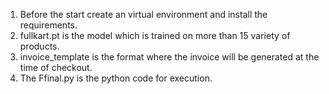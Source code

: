 1) Before the start create an virtual environment and install the requirements.
2) fullkart.pt is the model which is trained on more than 15 variety of products.
3) invoice_template is the format where the invoice will be generated at the time of checkout.
4) The Ffinal.py is the python code for execution.
